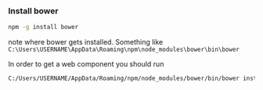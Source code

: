 ### Install bower

```bash
npm -g install bower
```

note where bower gets installed. Something like `C:\Users\USERNAME\AppData\Roaming\npm\node_modules\bower\bin\bower`

In order to get a web component you should run

```bash
C:/Users/USERNAME/AppData/Roaming/npm/node_modules/bower/bin/bower install px-spinner --save
```
